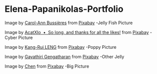 # Elena-Papanikolas-Portfolio


Image by <a href="https://pixabay.com/users/carolannbussieres-15285551/?utm_source=link-attribution&utm_medium=referral&utm_campaign=image&utm_content=4914197">Carol-Ann Bussières</a> from <a href="https://pixabay.com//?utm_source=link-attribution&utm_medium=referral&utm_campaign=image&utm_content=4914197">Pixabay</a> 
-Jelly Fish Picture

Image by <a href="https://pixabay.com/users/acatxio-20233758/?utm_source=link-attribution&utm_medium=referral&utm_campaign=image&utm_content=7955446">AcatXIo  •  So long, and thanks for all the likes!</a> from <a href="https://pixabay.com//?utm_source=link-attribution&utm_medium=referral&utm_campaign=image&utm_content=7955446">Pixabay</a>
-Cyber Picture

Image by <a href="https://pixabay.com/users/swidaalba-8022817/?utm_source=link-attribution&utm_medium=referral&utm_campaign=image&utm_content=7182055">Kang-Rui LENG</a> from <a href="https://pixabay.com//?utm_source=link-attribution&utm_medium=referral&utm_campaign=image&utm_content=7182055">Pixabay</a>
-Poppy Picture

Image by <a href="https://pixabay.com/users/genga_clicks-14609647/?utm_source=link-attribution&utm_medium=referral&utm_campaign=image&utm_content=5275858">Gayathiri Gengatharan</a> from <a href="https://pixabay.com//?utm_source=link-attribution&utm_medium=referral&utm_campaign=image&utm_content=5275858">Pixabay</a>
-Other Jelly

Image by <a href="https://pixabay.com/users/chenspec-7784448/?utm_source=link-attribution&utm_medium=referral&utm_campaign=image&utm_content=6871896">Chen</a> from <a href="https://pixabay.com//?utm_source=link-attribution&utm_medium=referral&utm_campaign=image&utm_content=6871896">Pixabay</a>
-Big Picture
